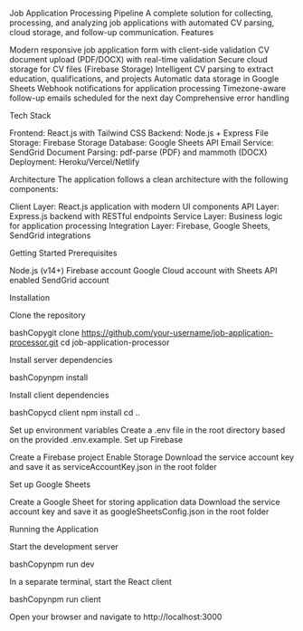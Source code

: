 Job Application Processing Pipeline
A complete solution for collecting, processing, and analyzing job applications with automated CV parsing, cloud storage, and follow-up communication.
Features

Modern responsive job application form with client-side validation
CV document upload (PDF/DOCX) with real-time validation
Secure cloud storage for CV files (Firebase Storage)
Intelligent CV parsing to extract education, qualifications, and projects
Automatic data storage in Google Sheets
Webhook notifications for application processing
Timezone-aware follow-up emails scheduled for the next day
Comprehensive error handling

Tech Stack

Frontend: React.js with Tailwind CSS
Backend: Node.js + Express
File Storage: Firebase Storage
Database: Google Sheets API
Email Service: SendGrid
Document Parsing: pdf-parse (PDF) and mammoth (DOCX)
Deployment: Heroku/Vercel/Netlify

Architecture
The application follows a clean architecture with the following components:

Client Layer: React.js application with modern UI components
API Layer: Express.js backend with RESTful endpoints
Service Layer: Business logic for application processing
Integration Layer: Firebase, Google Sheets, SendGrid integrations

Getting Started
Prerequisites

Node.js (v14+)
Firebase account
Google Cloud account with Sheets API enabled
SendGrid account

Installation

Clone the repository

bashCopygit clone https://github.com/your-username/job-application-processor.git
cd job-application-processor

Install server dependencies

bashCopynpm install

Install client dependencies

bashCopycd client
npm install
cd ..

Set up environment variables
Create a .env file in the root directory based on the provided .env.example.
Set up Firebase


Create a Firebase project
Enable Storage
Download the service account key and save it as serviceAccountKey.json in the root folder


Set up Google Sheets


Create a Google Sheet for storing application data
Download the service account key and save it as googleSheetsConfig.json in the root folder

Running the Application

Start the development server

bashCopynpm run dev

In a separate terminal, start the React client

bashCopynpm run client

Open your browser and navigate to http://localhost:3000
